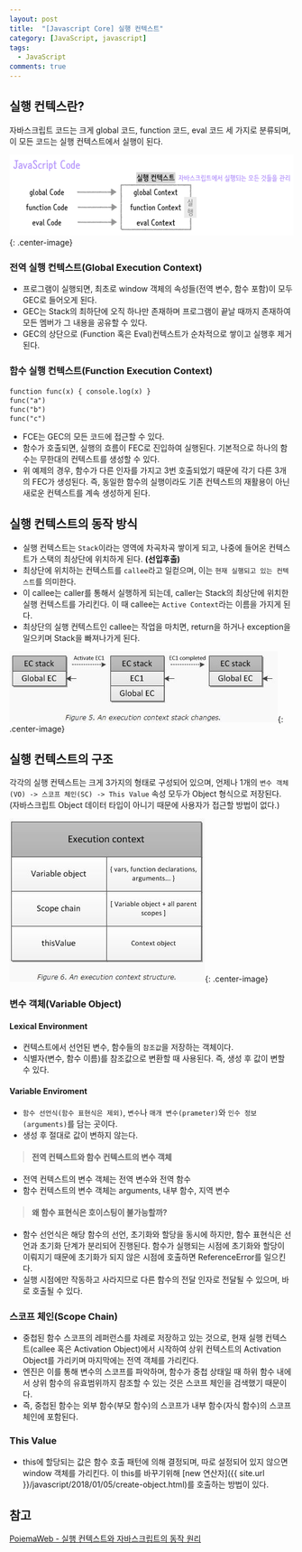 ```yaml
---
layout: post
title:  "[Javascript Core] 실행 컨텍스트"
category: [JavaScript, javascript]
tags:
  - JavaScript
comments: true
---
```


## 실행 컨텍스란?
자바스크립트 코드는 크게 global 코드, function 코드, eval 코드 세 가지로 분류되며, 이 모든 코드는 실행 컨텍스트에서 실행이 된다.

![](/assets/execution_context.png){: .center-image}

### 전역 실행 컨텍스트(Global Execution Context)
- 프로그램이 실행되면, 최초로 window 객체의 속성들(전역 변수, 함수 포함)이 모두 GEC로 들어오게 된다.
- GEC는 Stack의 최하단에 오직 하나만 존재하며 프로그램이 끝날 때까지 존재하여 모든 멤버가 그 내용을 공유할 수 있다.
- GEC의 상단으로 (Function 혹은 Eval)컨텍스트가 순차적으로 쌓이고 실행후 제거된다.

### 함수 실행 컨텍스트(Function Execution Context)

```
function func(x) { console.log(x) }
func("a")
func("b")
func("c")
```

- FCE는 GEC의 모든 코드에 접근할 수 있다.
- 함수가 호출되면, 실행의 흐름이 FEC로 진입하여 실행된다. 기본적으로 하나의 함수는 무한대의 컨텍스트를 생성할 수 있다.
- 위 예제의 경우, 함수가 다른 인자를 가지고 3번 호출되었기 때문에 각기 다른 3개의 FEC가 생성된다. 즉, 동일한 함수의 실행이라도 기존 컨텍스트의 재활용이 아닌 새로운 컨텍스트를 계속 생성하게 된다.

## 실행 컨텍스트의 동작 방식
- 실행 컨텍스트는 `Stack`이라는 영역에 차곡차곡 쌓이게 되고, 나중에 들어온 컨텍스트가 스택의 최상단에 위치하게 된다. **(선입후출)**
- 최상단에 위치하는 컨텍스트를 `callee`라고 일컫으며, 이는 `현재 실행되고 있는 컨텍스트`를 의미한다.
- 이 callee는 caller를 통해서 실행하게 되는데, caller는 Stack의 최상단에 위치한 실행 컨텍스트를 가리킨다. 이 때 callee는 `Active Context`라는 이름을 가지게 된다.
- 최상단의 실행 컨텍스트인 callee는 작업을 마치면, return을 하거나 exception을 일으키며 Stack을 빠져나가게 된다.

![](/assets/global_context.jpg){: .center-image}

## 실행 컨텍스트의 구조
각각의 실행 컨텍스트는 크게 3가지의 형태로 구성되어 있으며, 언제나 1개의 `변수 객체(VO) -> 스코프 체인(SC) -> This Value` 속성 모두가 Object 형식으로 저장된다. (자바스크립트 Object 데이터 타입이 아니기 때문에 사용자가 접근할 방법이 없다.)

![](/assets/ec_structure.jpg){: .center-image}

### 변수 객체(Variable Object)
#### Lexical Environment
- 컨텍스트에서 선언된 변수, 함수들의 `참조값`을 저장하는 객체이다.
- 식별자(변수, 함수 이름)를 참조값으로 변환할 때 사용된다. 즉, 생성 후 값이 변할 수 있다.

#### Variable Enviroment
- `함수 선언식(함수 표현식은 제외)`, `변수`나 `매개 변수(prameter)`와 `인수 정보(arguments)`를 담는 곳이다.
- 생성 후 절대로 값이 변하지 않는다.

> #### 전역 컨텍스트와 함수 컨텍스트의 변수 객체
- 전역 컨텍스트의 변수 객체는 전역 변수와 전역 함수
- 함수 컨텍스트의 변수 객체는 arguments, 내부 함수, 지역 변수

> #### 왜 함수 표현식은 호이스팅이 불가능할까?
- 함수 선언식은 해당 함수의 선언, 초기화와 할당을 동시에 하지만, 함수 표현식은 선언과 초기화 단계가 분리되어 진행된다. 함수가 실행되는 시점에 초기화와 할당이 이뤄지기 때문에 초기화가 되지 않은 시점에 호출하면 ReferenceError를 일으킨다.
- 실행 시점에만 작동하고 사라지므로 다른 함수의 전달 인자로 전달될 수 있으며, 바로 호출될 수 있다.

### 스코프 체인(Scope Chain)
- 중첩된 함수 스코프의 레퍼런스를 차례로 저장하고 있는 것으로, 현재 실행 컨텍스트(callee 혹은 Activation Object)에서 시작하여 상위 컨텍스트의 Activation Object를 가리키며 마지막에는 전역 객체를 가리킨다.
- 엔진은 이를 통해 변수의 스코프를 파악하며, 함수가 중첩 상태일 때 하위 함수 내에서 상위 함수의 유효범위까지 참조할 수 있는 것은 스코프 체인을 검색했기 때문이다.
- 즉, 중첩된 함수는 외부 함수(부모 함수)의 스코프가 내부 함수(자식 함수)의 스코프 체인에 포함된다.

### This Value
- this에 할당되는 값은 함수 호출 패턴에 의해 결정되며, 따로 설정되어 있지 않으면 window 객체를 가리킨다. 이 this를 바꾸기위해 [new 연산자]({{ site.url }}/javascript/2018/01/05/create-object.html)를 호출하는 방법이 있다.

## 참고
[PoiemaWeb - 실행 컨텍스트와 자바스크립트의 동작 원리](http://poiemaweb.com/js-execution-context)

